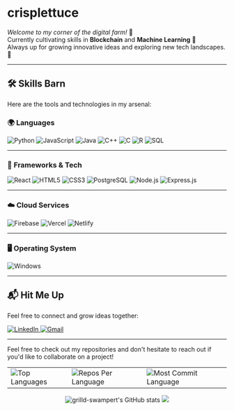 

# crisplettuce

_Welcome to my corner of the digital farm!_ 🍃  
Currently cultivating skills in **Blockchain** and **Machine Learning** 🚜  
Always up for growing innovative ideas and exploring new tech landscapes. 🌱  

---

## 🛠 **Skills Barn**  
Here are the tools and technologies in my arsenal:  

### 🌍 **Languages**
![Python](https://img.shields.io/badge/Python-%233776AB?style=for-the-badge&logo=python&logoColor=white)
![JavaScript](https://img.shields.io/badge/JavaScript-%23F7DF1E?style=for-the-badge&logo=javascript&logoColor=black)
![Java](https://img.shields.io/badge/Java-%23ED8B00?style=for-the-badge&logo=openjdk&logoColor=white)
![C++](https://img.shields.io/badge/C++-%2300599C?style=for-the-badge&logo=cplusplus&logoColor=white)
![C](https://img.shields.io/badge/C-%2300599C?style=for-the-badge&logo=c&logoColor=white)
![R](https://img.shields.io/badge/R-%23276DC3?style=for-the-badge&logo=r&logoColor=white)
![SQL](https://img.shields.io/badge/SQL-%234479A1?style=for-the-badge&logo=mysql&logoColor=white)  

---

### 🔧 **Frameworks & Tech**
![React](https://img.shields.io/badge/React-%2320232A?style=for-the-badge&logo=react&logoColor=%2361DAFB)
![HTML5](https://img.shields.io/badge/HTML5-%23E34F26?style=for-the-badge&logo=html5&logoColor=white)
![CSS3](https://img.shields.io/badge/CSS3-%231572B6?style=for-the-badge&logo=css3&logoColor=white)
![PostgreSQL](https://img.shields.io/badge/PostgreSQL-%23316192?style=for-the-badge&logo=postgresql&logoColor=white)
![Node.js](https://img.shields.io/badge/Node.js-%2343853D?style=for-the-badge&logo=node.js&logoColor=white)
![Express.js](https://img.shields.io/badge/Express.js-%23404D59?style=for-the-badge&logo=express&logoColor=white)

---

### ☁️ **Cloud Services**
![Firebase](https://img.shields.io/badge/Firebase-%23FFCA28?style=for-the-badge&logo=firebase&logoColor=black)
![Vercel](https://img.shields.io/badge/Vercel-%23000000?style=for-the-badge&logo=vercel&logoColor=white)
![Netlify](https://img.shields.io/badge/Netlify-%2300C7B7?style=for-the-badge&logo=netlify&logoColor=white)

---

### 🖥 **Operating System**
![Windows](https://img.shields.io/badge/Windows-%230078D6?style=for-the-badge&logo=windows&logoColor=white)

---

## 📬 **Hit Me Up**
Feel free to connect and grow ideas together:  
<p align="left">
  <a href="https://www.linkedin.com/in/swapnil-ranadive-953725254/" target="_blank">
    <img src="https://img.shields.io/badge/LinkedIn-%23B6BDC4?style=for-the-badge&logo=linkedin&logoColor=white" alt="LinkedIn">
  </a>
  <a href="mailto:s.ranadive@somaiya.edu" target="_blank">
    <img src="https://img.shields.io/badge/Gmail-%23D14836?style=for-the-badge&logo=gmail&logoColor=white" alt="Gmail">
  </a>
</p>

---

Feel free to check out my repositories and don't hesitate to reach out if you'd like to collaborate on a project!

<div align="center">
  <table>
    <tr>
      <td>
        <img src="https://github-readme-stats.vercel.app/api/top-langs/?username=grilled-swampert&hide=html&hide_border=true&layout=compact&langs_count=8&theme=highcontrast" alt="Top Languages">
      </td>
      <td>
        <img src="https://github-profile-summary-cards.vercel.app/api/cards/repos-per-language?username=grilled-swampert&theme=highcontrast&hide_border=true" alt="Repos Per Language">
      </td>
      <td>
        <img src="https://github-profile-summary-cards.vercel.app/api/cards/most-commit-language?username=grilled-swampert&theme=highcontrast&hide_border=true" alt="Most Commit Language">
      </td>
    </tr>
  </table>
  <img src="https://github-readme-stats.vercel.app/api?username=grilled-swampert&hide_border=true&border_radius=15&show_icons=true&theme=highcontrast" alt="grilld-swampert's GitHub stats">
  <img src="https://github-profile-summary-cards.vercel.app/api/cards/profile-details?username=grilled-swampert&theme=highcontrast&hide_border=true">
</div>
